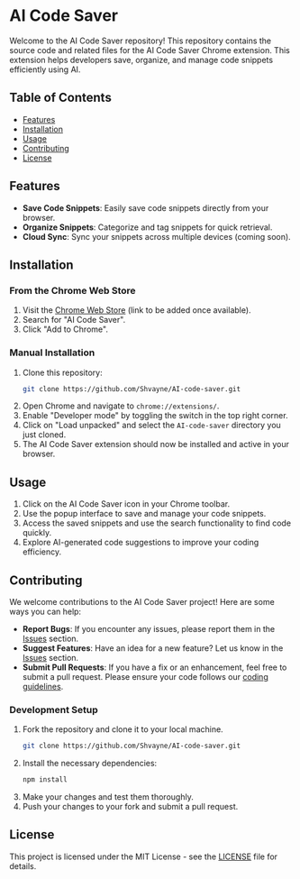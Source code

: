 # AI Code Saver

Welcome to the AI Code Saver repository! This repository contains the source code and related files for the AI Code Saver Chrome extension. This extension helps developers save, organize, and manage code snippets efficiently using AI.

## Table of Contents
- [Features](#features)
- [Installation](#installation)
- [Usage](#usage)
- [Contributing](#contributing)
- [License](#license)

## Features
- **Save Code Snippets**: Easily save code snippets directly from your browser.
- **Organize Snippets**: Categorize and tag snippets for quick retrieval.
- **Cloud Sync**: Sync your snippets across multiple devices (coming soon).

## Installation

### From the Chrome Web Store
1. Visit the [Chrome Web Store](#) (link to be added once available).
2. Search for "AI Code Saver".
3. Click "Add to Chrome".

### Manual Installation
1. Clone this repository:
    ```bash
    git clone https://github.com/Shvayne/AI-code-saver.git
    ```
2. Open Chrome and navigate to `chrome://extensions/`.
3. Enable "Developer mode" by toggling the switch in the top right corner.
4. Click on "Load unpacked" and select the `AI-code-saver` directory you just cloned.
5. The AI Code Saver extension should now be installed and active in your browser.

## Usage
1. Click on the AI Code Saver icon in your Chrome toolbar.
2. Use the popup interface to save and manage your code snippets.
3. Access the saved snippets and use the search functionality to find code quickly.
4. Explore AI-generated code suggestions to improve your coding efficiency.

## Contributing
We welcome contributions to the AI Code Saver project! Here are some ways you can help:

- **Report Bugs**: If you encounter any issues, please report them in the [Issues](#) section.
- **Suggest Features**: Have an idea for a new feature? Let us know in the [Issues](#) section.
- **Submit Pull Requests**: If you have a fix or an enhancement, feel free to submit a pull request. Please ensure your code follows our [coding guidelines](#).

### Development Setup
1. Fork the repository and clone it to your local machine.
    ```bash
    git clone https://github.com/Shvayne/AI-code-saver.git
    ```
2. Install the necessary dependencies:
    ```bash
    npm install
    ```
3. Make your changes and test them thoroughly.
4. Push your changes to your fork and submit a pull request.

## License
This project is licensed under the MIT License - see the [LICENSE](LICENSE) file for details.
